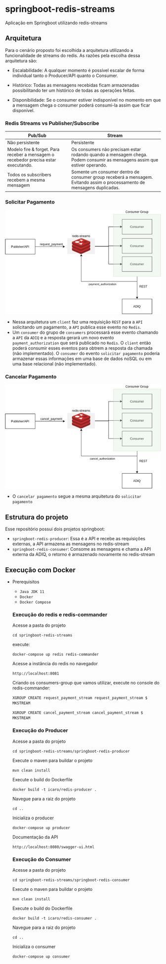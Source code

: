 # springboot-redis-streams
Aplicação em Springboot utilizando redis-streams

## Arquitetura

Para o cenário proposto foi escolhida a arquitetura utilizando a funcionalidade de streams do redis. As razões pela escolha dessa arquitetura são:
- Escalabilidade: A qualquer momento é possível escalar de forma individual tanto o Producer/API quanto o Consumer.

- Histórico: Todas as mensagens recebidas ficam armazenadas possibilitando ter um histórico de todas as operações feitas.

- Disponibilidade: Se o consumer estiver indisponível no momento em que a mensagem chega o consumer poderá consumi-la assim que ficar disponível.

### Redis Streams vs Publisher/Subscribe

| Pub/Sub                                                                              	| Stream                                                                                                                    	|
|--------------------------------------------------------------------------------------	|---------------------------------------------------------------------------------------------------------------------------	|
| Não persistente                                                                      	| Persistente                                                                                                               	|
| Modelo fire & forget. Para receber a mensagem o  recebedor precisa estar executando. 	| Os consumers não precisam estar rodando quando a mensagem chega. Podem consumir as mensagens assim que estiver operando.  	|
| Todos os subscribers recebem a mesma mensagem                                        	| Somente um consumer dentro de consumer group receberá a mensagem. Evitando assim o processamento de mensagens duplicadas. 	|

### Solicitar Pagamento

![](./doc/request_payment.png)

- Nessa arquitetura um `client` faz uma requisição `REST` para a `API` solicitando um pagamento, a `API` publica esse evento no `Redis`.
- Um `consumer` do grupo de `consumers` processará esse evento chamando a `API` da `ADIQ` e a resposta gerará um novo evento `payment_authorization` que será publicado no `Redis`. O `client` então poderá consumir esses eventos para obtrem a resposta da chamada (não implementado). O `consumer` do evento `solicitar pagamento` poderia armazenar essas informações em uma base de dados noSQL ou em uma base relacional (não implementado). 

### Cancelar Pagamento

![](./doc/cancel_payment.png)

- O `cancelar pagamento` segue a mesma arquitetura do `solicitar pagamento`

## Estrutura do projeto

Esse repositório possui dois projetos springboot:
- `springboot-redis-producer`: Essa é a API e recebe as requisições externas, a API armazena as mensagens no redis-stream
- `springboot-redis-consumer`: Consome as mensagens e chama a API externa da ADIQ, o retorno é armazenado novamente no redis-stream

## Execução com Docker

- Prerequisitos

  - `Java JDK 11`
  - `Docker`
  - `Docker Compose`
  
  ### Execução do redis e redis-commander
  
  Acesse a pasta do projeto
  
  `cd springboot-redis-streams`
  
  execute:
  
  `docker-compose up redis redis-commander`
  
  Acesse a instância do redis no navegador
  
  `http://localhost:8081`
  
  Criando os consumers-group que vamos utilizar, execute no console do redis-commander:
  
  `XGROUP CREATE request_payment_stream request_payment_stream $ MKSTREAM`
  
  `XGROUP CREATE cancel_payment_stream cancel_payment_stream $ MKSTREAM`
  
  ### Execução do Producer
  
  Acesse a pasta do projeto

  `cd springboot-redis-streams/springboot-redis-producer`
  
  Execute o maven para buildar o projeto

  `mvn clean install`

  Execute o build do Dockerfile

  `docker build -t icaro/redis-producer .`
  
  Navegue para a raiz do projeto
  
  `cd ..`
  
  Inicializa o producer
  
  `docker-compose up producer`
  
  Documentação da API
  
  `http://localhost:8080/swagger-ui.html`
  
  ### Execução do Consumer
  
  Acesse a pasta do projeto

  `cd springboot-redis-streams/springboot-redis-consumer`
  
  Execute o maven para buildar o projeto

  `mvn clean install`

  Execute o build do Dockerfile

  `docker build -t icaro/redis-consumer .`
  
  Navegue para a raiz do projeto
  
  `cd ..`
  
  Inicializa o consumer
  
  `docker-compose up consumer`
  
